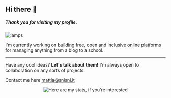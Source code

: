 ## Hi there 👋
##### Thank you for visiting my profile.

![lamps](https://i.ibb.co/G5Pwy4T/Lamps.gif)

I'm currently working on building free, open and inclusive online platforms for managing anything from a blog to a school.

___

Have any cool ideas? **Let's talk about them!** I'm always open to collaboration on any sorts of projects.

Contact me here [mattia@snisni.it](mailto:mattia@snisni.it)

<div align='center'>

![Here are my stats, if you're interested](https://github-readme-stats.vercel.app/api?username=sinisimattia)

</div>

<!--
**sinisimattia/sinisimattia** is a ✨ _special_ ✨ repository because its `README.md` (this file) appears on your GitHub profile.

Here are some ideas to get you started:

- 🔭 I’m currently working on ...
- 🌱 I’m currently learning ...
- 👯 I’m looking to collaborate on ...
- 🤔 I’m looking for help with ...
- 💬 Ask me about ...
- 📫 How to reach me: ...
- 😄 Pronouns: ...
- ⚡ Fun fact: ...
-->
